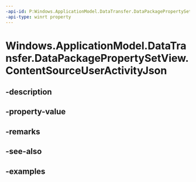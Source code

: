 ```yaml
---
-api-id: P:Windows.ApplicationModel.DataTransfer.DataPackagePropertySetView.ContentSourceUserActivityJson
-api-type: winrt property
---
```


<!-- Property syntax.
public string ContentSourceUserActivityJson { get; }
-->

# Windows.ApplicationModel.DataTransfer.DataPackagePropertySetView.ContentSourceUserActivityJson

## -description

## -property-value

## -remarks

## -see-also

## -examples

